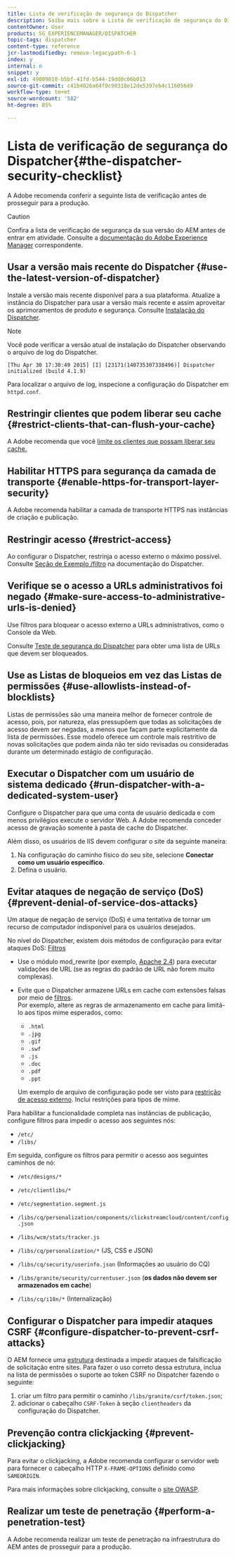 ```yaml
---
title: Lista de verificação de segurança do Dispatcher
description: Saiba mais sobre a Lista de verificação de segurança do Dispatcher que deve ser concluída antes de iniciar a produção.
contentOwner: User
products: SG_EXPERIENCEMANAGER/DISPATCHER
topic-tags: dispatcher
content-type: reference
jcr-lastmodifiedby: remove-legacypath-6-1
index: y
internal: n
snippet: y
exl-id: 49009810-b5bf-41fd-b544-19dd0c06b013
source-git-commit: c41b4026a64f9c90318e12de5397eb4c116056d9
workflow-type: tm+mt
source-wordcount: '582'
ht-degree: 85%

---
```


# Lista de verificação de segurança do Dispatcher{#the-dispatcher-security-checklist}

<!-- 

Comment Type: remark
Last Modified By: unknown unknown (ims-author-00AF43764F54BE740A490D44@AdobeID)
Last Modified Date: 2015-06-05T05:14:35.365-0400

<p>Food for thought listed on <a href="https://jira.corp.adobe.com/browse/DOC-5649">DOC-5649</a>. To be considered while proof-reading.</p> 
<p> </p>

 -->

A Adobe recomenda conferir a seguinte lista de verificação antes de prosseguir para a produção.

>[!CAUTION]
>
>Confira a lista de verificação de segurança da sua versão do AEM antes de entrar em atividade. Consulte a [documentação do Adobe Experience Manager](https://experienceleague.adobe.com/pt-br/docs/experience-manager-65/content/security/security-checklist) correspondente.

## Usar a versão mais recente do Dispatcher {#use-the-latest-version-of-dispatcher}

Instale a versão mais recente disponível para a sua plataforma. Atualize a instância do Dispatcher para usar a versão mais recente e assim aproveitar os aprimoramentos de produto e segurança. Consulte [Instalação do Dispatcher](dispatcher-install.md).

>[!NOTE]
>
>Você pode verificar a versão atual de instalação do Dispatcher observando o arquivo de log do Dispatcher.
>
>`[Thu Apr 30 17:30:49 2015] [I] [23171(140735307338496)] Dispatcher initialized (build 4.1.9)`
>
>Para localizar o arquivo de log, inspecione a configuração do Dispatcher em `httpd.conf`.

## Restringir clientes que podem liberar seu cache {#restrict-clients-that-can-flush-your-cache}

A Adobe recomenda que você [limite os clientes que possam liberar seu cache.](dispatcher-configuration.md#limiting-the-clients-that-can-flush-the-cache)

## Habilitar HTTPS para segurança da camada de transporte {#enable-https-for-transport-layer-security}

A Adobe recomenda habilitar a camada de transporte HTTPS nas instâncias de criação e publicação.

<!-- 

Comment Type: remark
Last Modified By: unknown unknown (ims-author-00AF43764F54BE740A490D44@AdobeID)
Last Modified Date: 2015-06-26T04:41:28.841-0400

<p>Recommended to have SSL termination, front end SSL.</p> 
<p>Question is do we want to have SSL communication between dispatcher and AEM instances (publish and/or author).</p> 
<p>We might want to have two items:</p> 
<ul> 
 <li>MUST HTTPS clients -&gt; dispatcher / load balancer</li> 
 <li>NICE load balancer -&gt; dispatcher<br /> </li> 
 <li>NICE dispatcher -&gt; instances if sensitive information such as credit cards / or infrastructure requirements such as DMZ</li> 
</ul>

 -->

## Restringir acesso {#restrict-access}

Ao configurar o Dispatcher, restrinja o acesso externo o máximo possível. Consulte [Seção de Exemplo /filtro](dispatcher-configuration.md#main-pars_184_1_title) na documentação do Dispatcher.

## Verifique se o acesso a URLs administrativos foi negado {#make-sure-access-to-administrative-urls-is-denied}

Use filtros para bloquear o acesso externo a URLs administrativos, como o Console da Web.

Consulte [Teste de segurança do Dispatcher](dispatcher-configuration.md#testing-dispatcher-security) para obter uma lista de URLs que devem ser bloqueados.

## Use as Listas de bloqueios em vez das Listas de permissões {#use-allowlists-instead-of-blocklists}

Listas de permissões são uma maneira melhor de fornecer controle de acesso, pois, por natureza, elas pressupõem que todas as solicitações de acesso devem ser negadas, a menos que façam parte explicitamente da lista de permissões. Esse modelo oferece um controle mais restritivo de novas solicitações que podem ainda não ter sido revisadas ou consideradas durante um determinado estágio de configuração.

## Executar o Dispatcher com um usuário de sistema dedicado {#run-dispatcher-with-a-dedicated-system-user}

Configure o Dispatcher para que uma conta de usuário dedicada e com menos privilégios execute o servidor Web. A Adobe recomenda conceder acesso de gravação somente à pasta de cache do Dispatcher.

Além disso, os usuários de IIS devem configurar o site da seguinte maneira:

1. Na configuração do caminho físico do seu site, selecione **Conectar como um usuário específico**.
1. Defina o usuário.

## Evitar ataques de negação de serviço (DoS) {#prevent-denial-of-service-dos-attacks}

Um ataque de negação de serviço (DoS) é uma tentativa de tornar um recurso de computador indisponível para os usuários desejados.

No nível do Dispatcher, existem dois métodos de configuração para evitar ataques DoS: [Filtros](https://experienceleague.adobe.com/pt-br/docs#/filter)

* Use o módulo mod_rewrite (por exemplo, [Apache 2.4](https://httpd.apache.org/docs/2.4/mod/mod_rewrite.html)) para executar validações de URL (se as regras do padrão de URL não forem muito complexas).

* Evite que o Dispatcher armazene URLs em cache com extensões falsas por meio de [filtros](dispatcher-configuration.md#configuring-access-to-content-filter).\
  Por exemplo, altere as regras de armazenamento em cache para limitá-lo aos tipos mime esperados, como:

   * `.html`
   * `.jpg`
   * `.gif`
   * `.swf`
   * `.js`
   * `.doc`
   * `.pdf`
   * `.ppt`

  Um exemplo de arquivo de configuração pode ser visto para [restrição de acesso externo](#restrict-access). Inclui restrições para tipos de mime.

Para habilitar a funcionalidade completa nas instâncias de publicação, configure filtros para impedir o acesso aos seguintes nós:

* `/etc/`
* `/libs/`

Em seguida, configure os filtros para permitir o acesso aos seguintes caminhos de nó:

* `/etc/designs/*`
* `/etc/clientlibs/*`
* `/etc/segmentation.segment.js`
* `/libs/cq/personalization/components/clickstreamcloud/content/config.json`
* `/libs/wcm/stats/tracker.js`
* `/libs/cq/personalization/*` (JS, CSS e JSON)
* `/libs/cq/security/userinfo.json` (Informações ao usuário do CQ)
* `/libs/granite/security/currentuser.json` (**os dados não devem ser armazenados em cache**)

* `/libs/cq/i18n/*` (Internalização)

<!-- 

Comment Type: remark
Last Modified By: unknown unknown (ims-author-00AF43764F54BE740A490D44@AdobeID)
Last Modified Date: 2015-06-26T04:38:17.016-0400

<p>We need to highlight whether a path applies to all versions or specific ones.<br /> </p>

 -->

## Configurar o Dispatcher para impedir ataques CSRF {#configure-dispatcher-to-prevent-csrf-attacks}

O AEM fornece uma [estrutura](https://experienceleague.adobe.com/pt-br/docs/experience-manager-release-information/aem-release-updates/previous-updates/aem-previous-versions#verification-steps) destinada a impedir ataques de falsificação de solicitação entre sites. Para fazer o uso correto dessa estrutura, inclua na lista de permissões o suporte ao token CSRF no Dispatcher fazendo o seguinte:

1. criar um filtro para permitir o caminho `/libs/granite/csrf/token.json`;
1. adicionar o cabeçalho `CSRF-Token` à seção `clientheaders` da configuração do Dispatcher.

## Prevenção contra clickjacking {#prevent-clickjacking}

Para evitar o clickjacking, a Adobe recomenda configurar o servidor web para fornecer o cabeçalho HTTP `X-FRAME-OPTIONS` definido como `SAMEORIGIN`.

Para mais informações sobre clickjacking, consulte o [site OWASP](https://owasp.org/www-community/attacks/Clickjacking).

## Realizar um teste de penetração {#perform-a-penetration-test}

A Adobe recomenda realizar um teste de penetração na infraestrutura do AEM antes de prosseguir para a produção.

